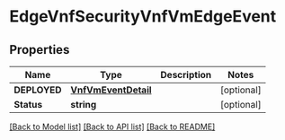 # EdgeVnfSecurityVnfVmEdgeEvent

## Properties

Name | Type | Description | Notes
------------ | ------------- | ------------- | -------------
**DEPLOYED** | [**VnfVmEventDetail**](vnf_vm_event_detail.md) |  | [optional] 
**Status** | **string** |  | [optional] 

[[Back to Model list]](../README.md#documentation-for-models) [[Back to API list]](../README.md#documentation-for-api-endpoints) [[Back to README]](../README.md)


